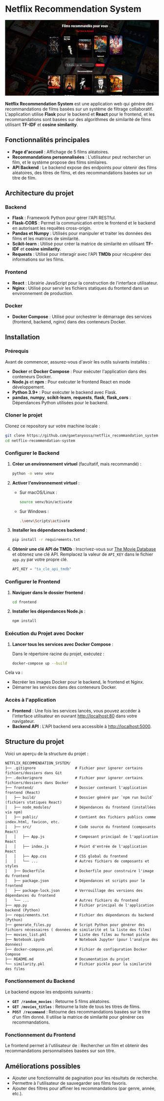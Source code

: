 # Netflix Recommendation System

![alt text](image.png)

 **Netflix Recommendation System** est une application web qui génère des recommandations de films basées sur un système de filtrage collaboratif. L'application utilise **Flask** pour le backend et **React** pour le frontend, et les recommandations sont basées sur des algorithmes de similarité de films utilisant **TF-IDF** et **cosine similarity**.

## Fonctionnalités principales

- **Page d'accueil** : Affichage de 5 films aléatoires.
- **Recommandations personnalisées** : L'utilisateur peut rechercher un film, et le système propose des films similaires.
- **API Backend** : Le backend expose des endpoints pour obtenir des films aléatoires, des titres de films, et des recommandations basées sur un titre de film.
  
## Architecture du projet

### Backend
- **Flask** : Framework Python pour gérer l'API RESTful.
- **Flask-CORS** : Permet la communication entre le frontend et le backend en autorisant les requêtes cross-origin.
- **Pandas et Numpy** : Utilisés pour manipuler et traiter les données des films et les matrices de similarité.
- **Scikit-learn** : Utilisé pour créer la matrice de similarité en utilisant **TF-IDF** et **cosine similarity**.
- **Requests** : Utilisé pour interagir avec l'API **TMDb** pour récupérer des informations sur les films.

### Frontend
- **React** : Librairie JavaScript pour la construction de l'interface utilisateur.
- **Nginx** : Utilisé pour servir les fichiers statiques du frontend dans un environnement de production.

### Docker
- **Docker Compose** : Utilisé pour orchestrer le démarrage des services (frontend, backend, nginx) dans des conteneurs Docker.

## Installation

### Prérequis

Avant de commencer, assurez-vous d'avoir les outils suivants installés :
- **Docker** et **Docker Compose** : Pour exécuter l'application dans des conteneurs Docker.
- **Node.js** et **npm** : Pour exécuter le frontend React en mode développement.
- **Python 3.9+** : Pour exécuter le backend avec Flask.
- **pandas**, **numpy**, **scikit-learn**, **requests**, **flask**, **flask_cors** : Dépendances Python utilisées pour le backend.

### Cloner le projet

Clonez ce repository sur votre machine locale :

```bash
git clone https://github.com/gaetanyossa/netflix_recommandation_system.git
cd netflix-recommendation-system
```

### Configurer le Backend

1. **Créer un environnement virtuel** (facultatif, mais recommandé) :
   
   ```bash
   python -m venv venv
   ```

2. **Activer l'environnement virtuel** :
   - Sur macOS/Linux :
     ```bash
     source venv/bin/activate
     ```
   - Sur Windows :
     ```bash
     .\venv\Scripts\activate
     ```

3. **Installer les dépendances backend** :
   
   ```bash
   pip install -r requirements.txt
   ```

4. **Obtenir une clé API de TMDb** : Inscrivez-vous sur [The Movie Database](https://www.themoviedb.org/) et obtenez une clé API. Remplacez la valeur de `API_KEY` dans le fichier `app.py` par votre propre clé.

   ```python
   API_KEY = "ta_cle_api_tmdb"
   ```

### Configurer le Frontend

1. **Naviguer dans le dossier frontend** :
   
   ```bash
   cd frontend
   ```

2. **Installer les dépendances Node.js** :
   
   ```bash
   npm install
   ```

### Exécution du Projet avec Docker

1. **Lancer tous les services avec Docker Compose** :
   
   Dans le répertoire racine du projet, exécutez :

   ```bash
   docker-compose up --build
   ```

Cela va :
- Recréer les images Docker pour le backend, le frontend et Nginx.
- Démarrer les services dans des conteneurs Docker.

### Accès à l'application

- **Frontend** : Une fois les services lancés, vous pouvez accéder à l'interface utilisateur en ouvrant [http://localhost:80](http://localhost:80) dans votre navigateur.
- **Backend API** : L'API backend sera accessible à [http://localhost:5000](http://localhost:5000).

## Structure du projet

Voici un aperçu de la structure du projet :

```
NETFLIX_RECOMMENDATION_SYSTEM/
├── .gitignore                  # Fichier pour ignorer certains fichiers/dossiers dans Git
├── .dockerignore               # Fichier pour ignorer certains fichiers/dossiers dans Docker
├── frontend/                   # Dossier contenant l'application frontend (React)
│   ├── build/                  # Dossier généré par `npm run build` (fichiers statiques React)
│   ├── node_modules/           # Dépendances du frontend (installées via npm)
│   ├── public/                 # Contient des fichiers publics comme index.html, favicon, etc.
│   ├── src/                    # Code source du frontend (composants React)
│   │   ├── App.js              # Composant principal de l'application React
│   │   ├── index.js            # Point d'entrée de l'application React
│   │   ├── App.css             # CSS global du frontend
│   │   └── ...                 # Autres fichiers de composants et styles
│   ├── Dockerfile              # Dockerfile pour construire l'image du frontend
│   ├── package.json            # Dépendances et scripts pour le frontend
│   ├── package-lock.json       # Verrouillage des versions des dépendances du frontend
│   └── ...                     # Autres fichiers du frontend
├── app.py                      # Fichier principal de l'application backend (Python)
├── requirements.txt            # Fichier des dépendances du backend (Python)
├── generate_files.py           # Script Python pour générer des fichiers nécessaires ( données de similarité et la liste des films)
├── movies_list.pkl             # Liste des films au format pickle
├── Notebook.ipynb              # Notebook Jupyter (pour l'analyse des données)
├── docker-compose.yml          # Fichier de configuration Docker Compose
├── README.md                   # Documentation du projet
└── similarity.pkl              # Fichier pickle pour la similarité des films

```

### Fonctionnement du Backend

Le backend expose les endpoints suivants :

- **`GET /random_movies`** : Retourne 5 films aléatoires.
- **`GET /movies_titles`** : Retourne la liste de tous les titres de films.
- **`POST /recommend`** : Retourne des recommandations basées sur le titre d'un film donné. Il utilise la matrice de similarité pour générer ces recommandations.

### Fonctionnement du Frontend

Le frontend permet à l'utilisateur de : Rechercher un film et obtenir des recommandations personnalisées basées sur son titre.

## Améliorations possibles

- Ajouter une fonctionnalité de pagination pour les résultats de recherche.
- Permettre à l'utilisateur de sauvegarder ses films favoris.
- Ajouter des filtres pour affiner les recommandations (par genre, année, etc.).
